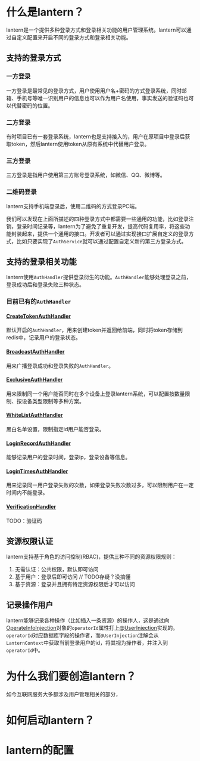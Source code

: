 # 什么是lantern？
lantern是一个提供多种登录方式和登录相关功能的用户管理系统。lantern可以通过自定义配置来开启不同的登录方式和登录相关功能。

## 支持的登录方式
### 一方登录
一方登录是最常见的登录方式，用户使用用户名+密码的方式登录系统，同时邮箱、手机号等唯一识别用户的信息也可以作为用户名使用，事实发送的验证码也可以代替密码的位置。
### 二方登录
有时项目已有一套登录系统，lantern也是支持接入的，用户在原项目中登录后获取token，然后lantern使用token从原有系统中代替用户登录。
### 三方登录
三方登录是指用户使用第三方账号登录系统，如微信、QQ、微博等。
### 二维码登录
lantern支持手机端登录后，使用二维码的方式登录PC端。

我们可以发现在上面所描述的四种登录方式中都需要一些通用的功能，比如登录注销，登录时间记录等，lantern为了避免了重复开发，提高代码复用率，将这些功能封装起来，提供一个通用的接口。开发者可以通过实现接口扩展自定义的登录方式，比如只要实现了`AuthService`就可以通过配置自定义新的第三方登录方式。

## 支持的登录相关功能
lantern使用`AuthHandler`提供登录衍生的功能。`AuthHandler`能够处理登录之前，登录成功后和登录失败三种状态。
### 目前已有的`AuthHandler`
#### [CreateTokenAuthHandler](..%2Flantern-plugins%2Flantern-plugins-core%2Fsrc%2Fmain%2Fjava%2Fcom%2Flamp%2Flantern%2Fplugins%2Fcore%2Flogin%2Ftoken%2FCreateTokenAuthHandler.java)
默认开启的`AuthHandler`，用来创建token并返回给前端，同时将token存储到redis中，记录用户的登录状态。
#### [BroadcastAuthHandler](..%2Flantern-plugins%2Flantern-plugins-core%2Fsrc%2Fmain%2Fjava%2Fcom%2Flamp%2Flantern%2Fplugins%2Fcore%2Flogin%2Fbroadcast%2FBroadcastAuthHandler.java)
用来广播登录成功和登录失败的`AuthHandler`。
#### [ExclusiveAuthHandler](..%2Flantern-plugins%2Flantern-plugins-core%2Fsrc%2Fmain%2Fjava%2Fcom%2Flamp%2Flantern%2Fplugins%2Fcore%2Flogin%2Fexclusive%2FExclusiveAuthHandler.java)
用来限制同一个用户能否同时在多个设备上登录lantern系统，可以配置按数量限制、按设备类型限制等多种方案。
#### [WhiteListAuthHandler](..%2Flantern-plugins%2Flantern-plugins-core%2Fsrc%2Fmain%2Fjava%2Fcom%2Flamp%2Flantern%2Fplugins%2Fcore%2Flogin%2Fnamelist%2FWhiteListAuthHandler.java)
黑白名单设置，限制指定id用户能否登录。
#### [LoginRecordAuthHandler](..%2Flantern-plugins%2Flantern-plugins-core%2Fsrc%2Fmain%2Fjava%2Fcom%2Flamp%2Flantern%2Fplugins%2Fcore%2Flogin%2Frecord%2FLoginRecordAuthHandler.java)
能够记录用户的登录时间，登录ip，登录设备等信息。
#### [LoginTimesAuthHandler](..%2Flantern-plugins%2Flantern-plugins-core%2Fsrc%2Fmain%2Fjava%2Fcom%2Flamp%2Flantern%2Fplugins%2Fcore%2Flogin%2Ftimes%2FLoginTimesAuthHandler.java)
用来记录同一用户登录失败的次数，如果登录失败次数过多，可以限制用户在一定时间内不能登录。
#### [VerificationHandler](..%2Flantern-plugins%2Flantern-plugins-core%2Fsrc%2Fmain%2Fjava%2Fcom%2Flamp%2Flantern%2Fplugins%2Fcore%2Flogin%2Fverification%2FVerificationHandler.java)
TODO：验证码

## 资源权限认证
lantern支持基于角色的访问控制(RBAC)，提供三种不同的资源权限规则：
1. 无需认证：公共权限，默认即可访问
2. 基于用户：登录后即可访问 // TODO存疑？没搞懂
3. 基于资源：登录并且拥有特定资源权限后才可以访问

## 记录操作用户
lantern能够记录各种操作（比如插入一条资源）的操作人，这是通过向[OperateInfoInjection](..%2Flantern-plugins%2Flantern-plugins-api%2Fsrc%2Fmain%2Fjava%2Fcom%2Flamp%2Flantern%2Fplugins%2Fapi%2Finjection%2FOperateInfoInjection.java)对象的`operatorId`属性打上[@UserInjection](..%2Flantern-plugins%2Flantern-plugins-api%2Fsrc%2Fmain%2Fjava%2Fcom%2Flamp%2Flantern%2Fplugins%2Fapi%2Fannotation%2FUserInjection.java)实现的。`operatorId`对应数据库字段的操作者，而`@UserInjection`注解会从`LanternContext`中获取当前登录用户的id，将其视为操作者，并注入到`operatorId`中。

# 为什么我们要创造lantern？
如今互联网服务大多都涉及用户管理相关的部分，

# 如何启动lantern？

# lantern的配置